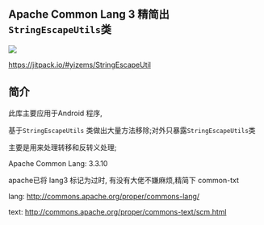 ## Apache Common Lang 3 精简出 `StringEscapeUtils`类


![](https://jitpack.io/v/yizems/StringEscapeUtil.svg)

https://jitpack.io/#yizems/StringEscapeUtil


## 简介

此库主要应用于Android 程序, 

基于`StringEscapeUtils` 类做出大量方法移除;对外只暴露`StringEscapeUtils`类

主要是用来处理转移和反转义处理;

Apache Common Lang: 3.3.10

apache已将 lang3 标记为过时, 有没有大佬不嫌麻烦,精简下 common-txt

lang: http://commons.apache.org/proper/commons-lang/

text: http://commons.apache.org/proper/commons-text/scm.html



